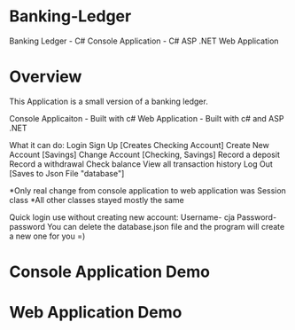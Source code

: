 # Banking-Ledger
Banking Ledger - C# Console Application - C# ASP .NET  Web Application

# Overview
This Application is a small version of a banking ledger.

Console Applicaiton - Built with c#
Web Application - Built with c# and ASP .NET

What it can do:
    Login
    Sign Up [Creates Checking Account]
    Create New Account [Savings]
    Change Account [Checking, Savings]
    Record a deposit
    Record a withdrawal
    Check balance
    View all transaction history
    Log Out [Saves to Json File "database"]
    
*Only real change from console application to web application was Session class
*All other classes stayed mostly the same

Quick login use without creating new account: Username- cja Password- password
You can delete the database.json file and the program will create a new one for you =)

# Console Application Demo



# Web Application Demo


